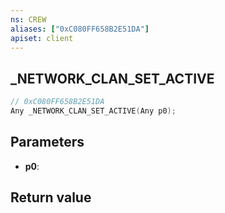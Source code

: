 ```yaml
---
ns: CREW
aliases: ["0xC080FF658B2E51DA"]
apiset: client
---
```

## _NETWORK_CLAN_SET_ACTIVE

```c
// 0xC080FF658B2E51DA
Any _NETWORK_CLAN_SET_ACTIVE(Any p0);
```


## Parameters
* **p0**:

## Return value

